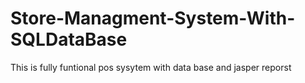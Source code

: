 # Store-Managment-System-With-SQLDataBase
This is fully funtional pos sysytem with data base and jasper reporst 
